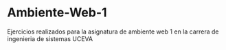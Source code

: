 # Ambiente-Web-1
Ejercicios realizados para la asignatura de ambiente web 1 en la carrera de ingenieria de sistemas UCEVA
